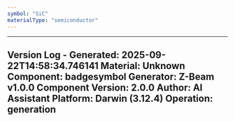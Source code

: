 ```yaml
---
symbol: "SiC"
materialType: "semiconductor"
---
```


---
Version Log - Generated: 2025-09-22T14:58:34.746141
Material: Unknown
Component: badgesymbol
Generator: Z-Beam v1.0.0
Component Version: 2.0.0
Author: AI Assistant
Platform: Darwin (3.12.4)
Operation: generation
---